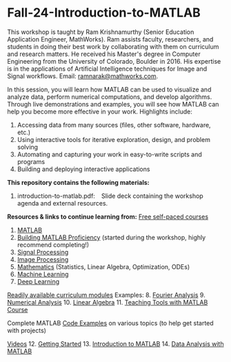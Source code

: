 # Fall-24-Introduction-to-MATLAB

This workshop is taught by Ram Krishnamurthy (Senior Education Application Engineer, MathWorks). 
Ram assists faculty, researchers, and students in doing their best work by collaborating with them on curriculum and research matters. He received his Master's degree in Computer Engineering from the University of Colorado, Boulder in 2016. His expertise is in the applications of Artificial Intelligence techniques for Image and Signal workflows.
Email: ramnarak@mathworks.com.

In this session, you will learn how MATLAB can be used to visualize and analyze data, perform numerical computations, and develop algorithms. Through live demonstrations and examples, you will see how MATLAB can help you become more effective in your work.
Highlights include:
  1. Accessing data from many sources (files, other software, hardware, etc.)
  2. Using interactive tools for iterative exploration, design, and problem solving
  3. Automating and capturing your work in easy-to-write scripts and programs
  4. Building and deploying interactive applications

**This repository contains the following materials:**
  1. introduction-to-matlab.pdf: &ensp; Slide deck containing the workshop agenda and external resources.

**Resources & links to continue learning from:**
[Free self-paced courses](https://matlabacademy.mathworks.com/?page=1&sort=featured)
  1. [MATLAB](https://matlabacademy.mathworks.com/details/matlab-onramp/gettingstarted)
  2. [Building MATLAB Proficiency](https://matlabacademy.mathworks.com/details/build-matlab-proficiency/lpmlbmp) (started during the workshop, highly recommend completing!)
  3. [Signal Processing](https://matlabacademy.mathworks.com/details/core-signal-processing-techniques-in-matlab/lpmlcspt)
  4. [Image Processing](https://matlabacademy.mathworks.com/details/image-processing-with-matlab/mlip)
  5. [Mathematics](https://matlabacademy.mathworks.com/?page=1&fq=mathematics-and-optimization&sort=featured) (Statistics, Linear Algebra, Optimization, ODEs)
  6. [Machine Learning](https://matlabacademy.mathworks.com/details/machine-learning-with-matlab/mlml)
  7. [Deep Learning](https://matlabacademy.mathworks.com/details/deep-learning-with-matlab/mldl)

[Readily available curriculum modules](https://www.mathworks.com/academia/courseware.html?s_tid=acmain_ed-pop-cw_gw_bod) 
Examples:
  8. [Fourier Analysis](https://www.mathworks.com/matlabcentral/fileexchange/106725-fourier-analysis)
  9. [Numerical Analysis](https://www.mathworks.com/matlabcentral/fileexchange/111490-numerical-methods-with-applications)
  10. [Linear Algebra](https://www.mathworks.com/matlabcentral/fileexchange/94730-matrix-methods-of-linear-algebra)
  11. [Teaching Tools with MATLAB Course](https://www.mathworks.com/learn/teaching-with-matlab.html)

  Complete MATLAB [Code Examples](https://www.mathworks.com/help/matlab/examples.html) on various topics (to help get started with projects)

  [Videos](https://www.mathworks.com/videos.html)
  12. [Getting Started](https://www.mathworks.com/videos/getting-started-with-matlab-68985.html?s_tid=srchtitle_videos_main_1_getting%20started%20matlab)
  13. [Introduction to MATLAB](https://www.mathworks.com/videos/introduction-to-matlab-1621968498775.html?s_tid=vid_pers_recs)
  14. [Data Analysis with MATLAB](https://www.mathworks.com/videos/low-code-data-analysis-with-matlab-1676562237481.html?s_tid=vid_pers_recs)
